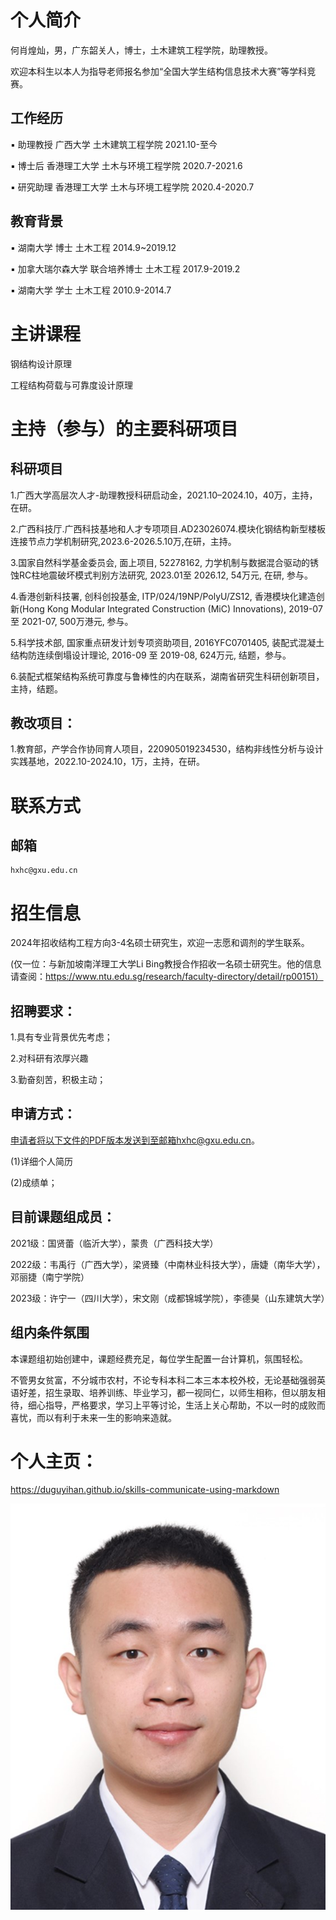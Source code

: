 # 个人简介

何肖煌灿，男，广东韶关人，博士，土木建筑工程学院，助理教授。

欢迎本科生以本人为指导老师报名参加“全国大学生结构信息技术大赛”等学科竞赛。

## 工作经历
▪ 助理教授    广西大学    土木建筑工程学院   2021.10-至今 

▪ 博士后     香港理工大学 土木与环境工程学院   2020.7-2021.6 

▪ 研究助理   香港理工大学 土木与环境工程学院   2020.4-2020.7
	
## 教育背景

▪ 湖南大学              	博士	土木工程	2014.9~2019.12

▪ 加拿大瑞尔森大学  	联合培养博士	土木工程	2017.9-2019.2

▪ 湖南大学	                学士	土木工程	2010.9-2014.7

# 主讲课程

钢结构设计原理

工程结构荷载与可靠度设计原理

#  主持（参与）的主要科研项目
## 科研项目
1.广西大学高层次人才-助理教授科研启动金，2021.10–2024.10，40万，主持，在研。

2.广西科技厅.广西科技基地和人才专项项目.AD23026074.模块化钢结构新型楼板连接节点力学机制研究,2023.6-2026.5.10万,在研，主持。

3.国家自然科学基金委员会, 面上项目, 52278162, 力学机制与数据混合驱动的锈蚀RC柱地震破坏模式判别方法研究, 2023.01至 2026.12, 54万元, 在研, 参与。

4.香港创新科技署, 创科创投基金, ITP/024/19NP/PolyU/ZS12, 香港模块化建造创新(Hong Kong Modular Integrated Construction (MiC) Innovations), 2019-07 至 2021-07, 500万港元, 参与。

5.科学技术部, 国家重点研发计划专项资助项目, 2016YFC0701405, 装配式混凝土结构防连续倒塌设计理论, 2016-09 至 2019-08, 624万元, 结题，参与。

6.装配式框架结构系统可靠度与鲁棒性的内在联系，湖南省研究生科研创新项目，主持，结题。


## 教改项目：
1.教育部，产学合作协同育人项目，220905019234530，结构非线性分析与设计实践基地，2022.10-2024.10，1万，主持，在研。

# 联系方式

## 邮箱
``` 
hxhc@gxu.edu.cn
```


# 招生信息

2024年招收结构工程方向3-4名硕士研究生，欢迎一志愿和调剂的学生联系。

(仅一位：与新加坡南洋理工大学Li Bing教授合作招收一名硕士研究生。他的信息请查阅：https://www.ntu.edu.sg/research/faculty-directory/detail/rp00151）

## 招聘要求：

1.具有专业背景优先考虑；

2.对科研有浓厚兴趣

3.勤奋刻苦，积极主动；


## 申请方式：

申请者将以下文件的PDF版本发送到至邮箱hxhc@gxu.edu.cn。

(1)详细个人简历

(2)成绩单；

## 目前课题组成员：

2021级：国贤蕾（临沂大学），蒙贵（广西科技大学）

2022级：韦禹行（广西大学），梁贤臻（中南林业科技大学），唐婕（南华大学），邓丽捷（南宁学院）

2023级：许宁一（四川大学），宋文刚（成都锦城学院），李德昊（山东建筑大学）

## 组内条件氛围
本课题组初始创建中，课题经费充足，每位学生配置一台计算机，氛围轻松。

不管男女贫富，不分城市农村，不论专科本科二本三本本校外校，无论基础强弱英语好差，招生录取、培养训练、毕业学习，都一视同仁，以师生相称，但以朋友相待，细心指导，严格要求，学习上平等讨论，生活上关心帮助，不以一时的成败而喜忧，而以有利于未来一生的影响来造就。

# 个人主页：

https://duguyihan.github.io/skills-communicate-using-markdown

![Hexiao](https://github.com/duguyihan/Blog/blob/main/Hexiao50kb.jpg)

